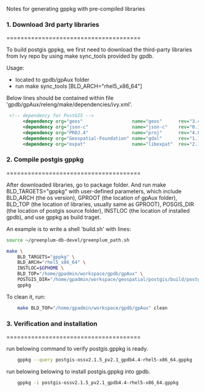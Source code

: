 Notes for generating gppkg with pre-compiled libraries

### 1. Download 3rd party libraries

======================================

To build postgis gppkg, we first need to download the third-party libraries from
lvy repo by using make sync_tools provided by gpdb.

Usage:
-  located to gpdb/gpAux folder
-  run make sync_tools [BLD_ARCH="rhel5_x86_64"]

Below lines should be contained within file 'gpdb/gpAux/releng/make/dependencies/ivy.xml'.
```xml
 <!-- dependency for PostGIS -->
      <dependency org="geos"                  name="geos"      rev="3.4.2"          conf="rhel5_x86_64->rhel5_x86_64;suse10_x86_64->suse10_x86_64" />
      <dependency org="json-c"                name="json-c"    rev="0.12"           conf="rhel5_x86_64->rhel5_x86_64;suse10_x86_64->suse10_x86_64" />
      <dependency org="PROJ.4"                name="proj"      rev="4.8.0"          conf="rhel5_x86_64->rhel5_x86_64;suse10_x86_64->suse10_x86_64" />
      <dependency org="Geospatial-Foundation" name="gdal"      rev="1.11.1"         conf="rhel5_x86_64->rhel5_x86_64;suse10_x86_64->suse10_x86_64" />
      <dependency org="expat"                 name="libexpat"  rev="2.1.0"          conf="rhel5_x86_64->rhel5_x86_64;suse10_x86_64->suse10_x86_64" />
```

### 2. Compile postgis gppkg

======================================

After downloaded libraries, go to package folder. And run make BLD_TARGETS="gppkg"
with user-defined parameters, which include BLD_ARCH (the os version), GPROOT (the
location of gpAux folder), BLD_TOP (the location of libraries, usually same as GPROOT), 
POSGIS_DIR (the location of postgis source folder), INSTLOC (the location of installed
gpdb), and use gppkg as build traget. 

An example is to write a shell 'build.sh' with lines:
```sh
source ~/greenplum-db-devel/greenplum_path.sh

make \
	BLD_TARGETS="gppkg" \
	BLD_ARCH="rhel5_x86_64" \
	INSTLOC=$GPHOME \
	BLD_TOP="/home/gpadmin/workspace/gpdb/gpAux" \
	POSTGIS_DIR="/home/gpadmin/workspace/geospatial/postgis/build/postgis-2.1.5" \
	gppkg
```

To clean it, run:
```sh
	make BLD_TOP="/home/gpadmin/workspace/gpdb/gpAux" clean
```

### 3. Verification and installation

======================================

run belowing command to verify postgis.gppkg is ready.
```sh
	gppkg --query postgis-ossv2.1.5_pv2.1_gpdb4.4-rhel5-x86_64.gppkg
```

run belowing belowing to install postgis.gppkg into gpdb.
```sh
	gppkg -i postgis-ossv2.1.5_pv2.1_gpdb4.4-rhel5-x86_64.gppkg
```
